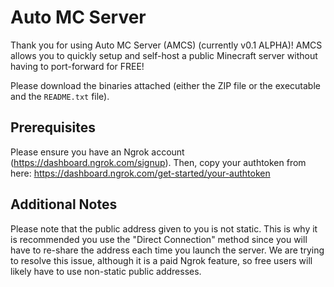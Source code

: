 # Auto MC Server
Thank you for using Auto MC Server (AMCS) (currently v0.1 ALPHA)!
AMCS allows you to quickly setup and self-host a public Minecraft server without having to port-forward for FREE!

Please download the binaries attached (either the ZIP file or the executable and the `README.txt` file).

## Prerequisites
Please ensure you have an Ngrok account (https://dashboard.ngrok.com/signup). Then, copy your authtoken from here: https://dashboard.ngrok.com/get-started/your-authtoken

## Additional Notes
Please note that the public address given to you is not static. This is why it is recommended you use the "Direct Connection" method since you will have to re-share the address each time you launch the server. We are trying to resolve this issue, although it is a paid Ngrok feature, so free users will likely have to use non-static public addresses.
